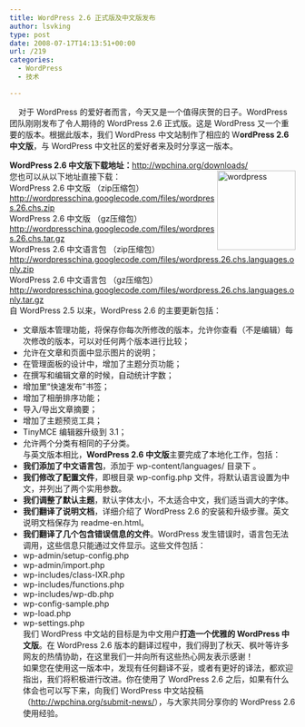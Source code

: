 ```yaml
---
title: WordPress 2.6 正式版及中文版发布
author: lsvking
type: post
date: 2008-07-17T14:13:51+00:00
url: /219
categories:
  - WordPress
  - 技术

---
```

</p> 

&#160;&#160;&#160; 对于 WordPress 的爱好者而言，今天又是一个值得庆贺的日子。WordPress 团队刚刚发布了令人期待的 WordPress 2.6 正式版。这是 WordPress 又一个重要的版本。根据此版本，我们 WordPress 中文站制作了相应的 W**ordPress 2.6 中文版**，与 WordPress 中文社区的爱好者来及时分享这一版本。

**WordPress 2.6 中文版下载地址：**<http://wpchina.org/downloads/>[<img height="140" alt="wordpress" src="http://www.lsvking.com/wp-content/uploads/2008/07/wordpress-thumb1.jpg" width="138" align="right" />][1]   
您也可以从以下地址直接下载：   
WordPress 2.6 中文版 （zip压缩包）   
<http://wordpresschina.googlecode.com/files/wordpress.26.chs.zip>   
WordPress 2.6 中文版 （gz压缩包）   
<http://wordpresschina.googlecode.com/files/wordpress.26.chs.tar.gz>   
WordPress 2.6 中文语言包 （zip压缩包）   
<http://wordpresschina.googlecode.com/files/wordpress.26.chs.languages.only.zip>   
WordPress 2.6 中文语言包 （gz压缩包）   
<http://wordpresschina.googlecode.com/files/wordpress.26.chs.languages.only.tar.gz>   
自 WordPress 2.5 以来，WordPress 2.6 的主要更新包括：

  * 文章版本管理功能，将保存你每次所修改的版本，允许你查看（不是编辑）每次修改的版本，可以对任何两个版本进行比较； 
  * 允许在文章和页面中显示图片的说明； 
  * 在管理面板的设计中，增加了主题分页功能； 
  * 在撰写和编辑文章的时候，自动统计字数； 
  * 增加里&#8220;快速发布&#8221;书签； 
  * 增加了相册排序功能； 
  * 导入/导出文章摘要； 
  * 增加了主题预览工具； 
  * TinyMCE 编辑器升级到 3.1； 
  * 允许两个分类有相同的子分类。   
    与英文版本相比，**WordPress 2.6 中文版**主要完成了本地化工作，包括：
  * **我们添加了中文语言包**，添加于 wp-content/languages/ 目录下 。 
  * **我们修改了配置文件**，即根目录 wp-config.php 文件，将默认语言设置为中文，并列出了两个实用参数。&#160; 
  * **我们调整了默认主题**，默认字体太小，不太适合中文，我们适当调大的字体。 
  * **我们翻译了说明文档**，详细介绍了 WordPress 2.6 的安装和升级步骤。英文说明文档保存为 readme-en.html。 
  * **我们翻译了几个包含错误信息的文件**。WordPress 发生错误时，语言包无法调用，这些信息只能通过文件显示。这些文件包括： 
  * wp-admin/setup-config.php 
  * wp-admin/import.php 
  * wp-includes/class-IXR.php 
  * wp-includes/functions.php 
  * wp-includes/wp-db.php 
  * wp-config-sample.php 
  * wp-load.php 
  * wp-settings.php   
    我们 WordPress 中文站的目标是为中文用户**打造一个优雅的 WordPress 中文版**。在 WordPress 2.6 版本的翻译过程中，我们得到了秋天、枫叶等许多网友的热情协助，在这里我们一并向所有这些热心网友表示感谢！   
    如果您在使用这一版本中，发现有任何翻译不妥，或者有更好的译法，都欢迎指出，我们将积极进行改进。你在使用了 WordPress 2.6 之后，如果有什么体会也可以写下来，向我们 WordPress 中文站投稿（<http://wpchina.org/submit-news/>），与大家共同分享你的 WordPress 2.6 使用经验。

 [1]: http://www.lsvking.com/wp-content/uploads/2008/07/wordpress1.jpg